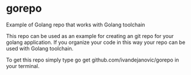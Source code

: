 # gorepo
Example of Golang repo that works with Golang toolchain

This repo can be used as an example for creating an git repo for your golang application. If you organize your code in this way your repo can be used with Golang toolchain.

To get this repo simply type go get github.com/ivandejanovic/gorepo in your terminal.
